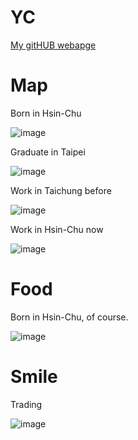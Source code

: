 
# YC

[My gitHUB webapge](https://optoptoptopt.github.io/) 



# Map

Born in Hsin-Chu

![image](https://github.com/user-attachments/assets/9a875ea9-668d-4e89-806f-ff5dfc22f232)

Graduate in Taipei

![image](https://github.com/user-attachments/assets/541b6d3d-2896-460f-bedf-4a67e61273b3)

Work in Taichung before

![image](https://github.com/user-attachments/assets/c987951d-6f4f-4701-8716-e14a2d623884)

Work in Hsin-Chu now

![image](https://github.com/user-attachments/assets/9a875ea9-668d-4e89-806f-ff5dfc22f232)

# Food

Born in Hsin-Chu, of course.

![image](https://github.com/user-attachments/assets/e9a0c485-5a63-4d91-8767-d49ac516da81)

# Smile

Trading

![image](https://github.com/user-attachments/assets/8462d326-7763-4263-a5b8-8c3029bdce09)
